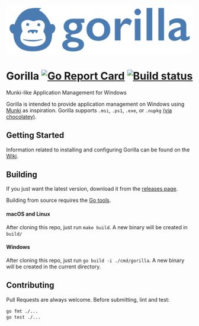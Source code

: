 ![Gorilla logo](gorilla.png)
# Gorilla [![Go Report Card](https://goreportcard.com/badge/github.com/1dustindavis/gorilla)](https://goreportcard.com/report/github.com/1dustindavis/gorilla) [![Build status](https://github.com/1dustindavis/gorilla/workflows/Go/badge.svg?branch=master&event=push)](https://github.com/1dustindavis/gorilla/actions)

Munki-like Application Management for Windows

Gorilla is intended to provide application management on Windows using [Munki](https://github.com/munki/munki) as inspiration.
Gorilla supports `.msi`, `.ps1`, `.exe`, or `.nupkg` [(via chocolatey)](https://github.com/chocolatey/choco).

## Getting Started
Information related to installing and configuring Gorilla can be found on the [Wiki](https://github.com/1dustindavis/gorilla/wiki).

## Building

If you just want the latest version, download it from the [releases page](https://github.com/1dustindavis/gorilla/releases).

Building from source requires the [Go tools](https://golang.org/doc/install).

#### macOS and Linux
After cloning this repo, just run `make build`. A new binary will be created in `build/`

#### Windows
After cloning this repo, just run `go build -i ./cmd/gorilla`. A new binary will be created in the current directory.

## Contributing
Pull Requests are always welcome. Before submitting, lint and test:
```
go fmt ./...
go test ./...
```
